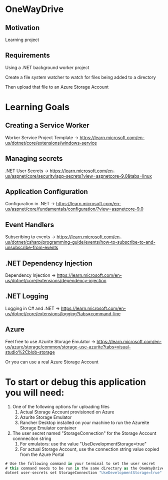 # OneWayDrive

## Motivation

Learning project

## Requirements

Using a .NET background worker project

Create a file system watcher to watch for files being added to a directory

Then upload that file to an Azure Storage Account

# Learning Goals

## Creating a Service Worker

Worker Service Project Template -> https://learn.microsoft.com/en-us/dotnet/core/extensions/windows-service

## Managing secrets

.NET User Secrets -> https://learn.microsoft.com/en-us/aspnet/core/security/app-secrets?view=aspnetcore-9.0&tabs=linux

## Application Configuration

Configuration in .NET -> https://learn.microsoft.com/en-us/aspnet/core/fundamentals/configuration/?view=aspnetcore-9.0

## Event Handlers

Subscribing to events -> https://learn.microsoft.com/en-us/dotnet/csharp/programming-guide/events/how-to-subscribe-to-and-unsubscribe-from-events

## .NET Dependency Injection

Dependency Injection -> https://learn.microsoft.com/en-us/dotnet/core/extensions/dependency-injection

## .NET Logging

Logging in C# and .NET -> https://learn.microsoft.com/en-us/dotnet/core/extensions/logging?tabs=command-line

## Azure

Feel free to use Azurite Storage Emulator -> https://learn.microsoft.com/en-us/azure/storage/common/storage-use-azurite?tabs=visual-studio%2Cblob-storage

Or you can use a real Azure Storage Account

# To start or debug this application you will need:

1. One of the following options for uploading files  
	1. Actual Storage Account provisioned on Azure  
	2. Azurite Storage Emulator  
	3. Rancher Desktop installed on your machine to run the Azureite Storage Emulator container  
2. The user secret named "StorageConnection" for the Storage Account connneciton string  
	1. For emulators: use the value "UseDevelopmentStorage=true"  
	2. For actual Storage Account, use the connection string value copied from the Azure Portal  

```cs
# Use the following command in your terminal to set the user secret
# this command needs to be run in the same directory as the OneWayDrive.csproj file.
dotnet user-secrets set StorageConnection "UseDevelopmentStorage=true"
```



